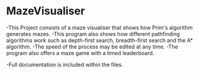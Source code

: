 # MazeVisualiser
-This Project consists of a maze visualiser that shows how Prim's algorithm generates mazes. 
-This program also shows how different pathfinding algorithms work such as depth-first search, breadth-first search and the A* algorithm. 
-The speed of the process may be edited at any time. 
-The program also offers a maze game with a timed leaderboard. 

-Full documentation is included within the files.
